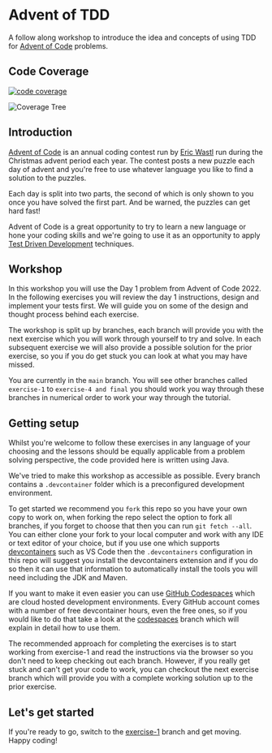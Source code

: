 # Advent of TDD

A follow along workshop to introduce the idea and concepts of using TDD for [Advent of Code](https://adventofcode.com) problems.

## Code Coverage
[![code coverage](https://codecov.io/gh/challamani/advent-of-tdd/branch/main/graph/badge.svg)](https://codecov.io/gh/challamani/advent-of-tdd)

![Coverage Tree](https://codecov.io/gh/challamani/advent-of-tdd/graphs/sunburst.svg?token=Q6SERJN32M)

## Introduction

[Advent of Code](https://adventofcode.com/2023/about) is an annual coding contest run by [Eric Wastl](https://github.com/topaz) run during the Christmas advent period each year. The contest posts a new puzzle each day of advent and you're free to use whatever language you like to find a solution to the puzzles.

Each day is split into two parts, the second of which is only shown to you once you have solved the first part. And be warned, the puzzles can get hard fast!

Advent of Code is a great opportunity to try to learn a new language or hone your coding skills and we're going to use it as an opportunity to apply [Test Driven Development](https://en.wikipedia.org/wiki/Test-driven_development) techniques.

## Workshop

In this workshop you will use the Day 1 problem from Advent of Code 2022.
In the following exercises you will review the day 1 instructions, design and implement your tests first. We will guide you on some of the design and thought process behind each exercise.

The workshop is split up by branches, each branch will provide you with the next exercise which you will work through yourself to try and solve. In each subsequent exercise we will also provide a possible solution for the prior exercise, so you if you do get stuck you can look at what you may have missed.

You are currently in the `main` branch. You will see other branches called `exercise-1` to `exercise-4 and final` you should work you way through these branches in numerical order to work your way through the tutorial.

## Getting setup

Whilst you're welcome to follow these exercises in any language of your choosing and the lessons should be equally applicable from a problem solving perspective, the code provided here is written using Java.

We've tried to make this workshop as accessible as possible. Every branch contains a `.devcontainer` folder which is a preconfigured development environment.

To get started we recommend you `fork` this repo so you have your own copy to work on, when forking the repo select the option to fork all branches, if you forget to choose that then you can run `git fetch --all`. You can either clone your fork to your local computer and work with any IDE or text editor of your choice, but if you use one which supports [devcontainers](https://code.visualstudio.com/docs/devcontainers/containers) such as VS Code then the `.devcontainers` configuration in this repo will suggest you install the devcontainers extension and if you do so then it can use that information to automatically install the tools you will need including the JDK and Maven.

If you want to make it even easier you can use [GitHub Codespaces](https://github.com/features/codespaces) which are cloud hosted development environments. Every GitHub account comes with a number of free devcontainer hours, even the free ones, so if you would like to do that take a look at the [codespaces](https://github.com/jpgough/advent-of-tdd/tree/codespaces) branch which will explain in detail how to use them.

The recommended approach for completing the exercises is to start working from exercise-1 and read the instructions via the browser so you don't need to keep checking out each branch. However, if you really get stuck and can't get your code to work, you can checkout the next exercise branch which will provide you with a complete working solution up to the prior exercise.

## Let's get started

If you're ready to go, switch to the [exercise-1](https://github.com/jpgough/advent-of-tdd/tree/exercise-1) branch and get moving. Happy coding!
